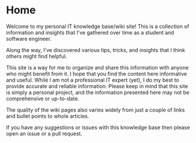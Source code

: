 # Home

Welcome to my personal IT knowledge base/wiki site! This is a collection of information and insights that I've gathered over time as a student and software engineer.

Along the way, I've discovered various tips, tricks, and insights that I think others might find helpful.

This site is a way for me to organize and share this information with anyone who might benefit from it. I hope that you find the content here informative and useful. While I am not a professional IT expert (yet), I do my best to provide accurate and reliable information. Please keep in mind that this site is simply a personal project, and the information presented here may not be comprehensive or up-to-date.

The quality of the wiki pages also varies widely from just a couple of links and bullet points to whole articles.

If you have any suggestions or issues with this knowledge base then please open an issue or a pull request.